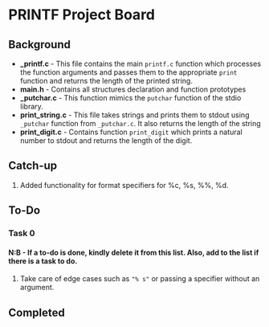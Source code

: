# PRINTF Project Board
## Background

 - **_printf.c** - This file contains the main `printf.c` function which processes the function arguments and passes them to the appropriate `print` function and returns the length of the printed string.
 - **main.h** - Contains all structures declaration and function prototypes
 - **_putchar.c** - This function mimics the `putchar` function of the stdio library.
 - **print_string.c** - This file takes strings and prints them to stdout using `_putchar` function from `_putchar.c`. It also returns the length of the string
 - **print_digit.c** - Contains function `print_digit` which prints a natural number to stdout and returns the length of the digit.

## Catch-up
 1. Added functionality for format specifiers for %c, %s, %%, %d.

## To-Do
### Task 0
#### N:B - If a to-do is done, kindly delete it from this list. Also, add to the list if there is a task to do.

 1. Take care of edge cases such as `"% s"`  or passing a specifier without an argument.

## Completed
